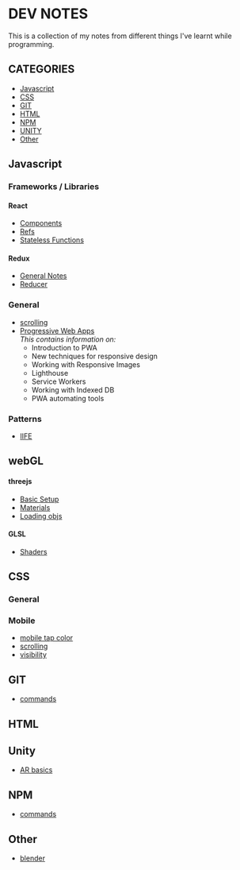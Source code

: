 # DEV NOTES
This is a collection of my notes from different things I've learnt while programming.

## CATEGORIES
- [Javascript](#javascript)
- [CSS](#CSS)
- [GIT](#GIT)
- [HTML](#HTML)
- [NPM](#npm)
- [UNITY](#unity)
- [Other](#other)


## Javascript

### Frameworks / Libraries
#### React
- [Components](js/frameworks-libraries/react/components.md)
- [Refs](js/frameworks-libraries/react/refs.md)
- [Stateless Functions](js/frameworks-libraries/react/stateless-functions.md)

#### Redux
- [General Notes](js/frameworks-libraries/redux/general-notes.md)
- [Reducer](js/frameworks-libraries/redux/reducer.md)

### General
- [scrolling](js/general/scrolling.md)
- [Progressive Web Apps](js/general/pwa.md)<br>
  *This contains information on:*
  - Introduction to PWA
  - New techniques for responsive design
  - Working with Responsive Images
  - Lighthouse
  - Service Workers
  - Working with Indexed DB
  - PWA automating tools

### Patterns
- [IIFE](js/patterns/iife.md)



## webGL
#### threejs
- [Basic Setup](webgl/threejs/basic-setup.md)
- [Materials](webgl/threejs/materials.md)
- [Loading objs](webgl/threejs/loaders/objloader.md)

#### GLSL
- [Shaders](webgl/shaders.md)

## CSS
### General

### Mobile
- [mobile tap color](css/mobile/mobile-tap-color.md)
- [scrolling](css/mobile/scrolling.md)
- [visibility](css/mobile/visibility.md)

## GIT
- [commands](git/commands.md)

## HTML

## Unity
- [AR basics](unity/AR/basics.md)


## NPM
- [commands](npm/commands.md)

## Other
- [blender](other/blender.md)
